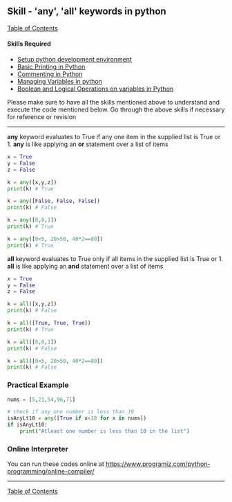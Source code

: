 
## Skill - 'any', 'all' keywords in python
[Table of Contents](https://nagasudhir.blogspot.com/2020/04/taming-python-table-of-contents.html)

#### Skills Required
* [Setup python development environment](https://nagasudhir.blogspot.com/2020/04/setup-python-development-environment_14.html)
* [Basic Printing in Python](https://nagasudhir.blogspot.com/2020/04/basic-printing-in-python.html)
* [Commenting in Python](https://nagasudhir.blogspot.com/2020/04/comments-in-python.html)
* [Managing Variables in python](https://nagasudhir.blogspot.com/2020/04/managing-variables-in-python.html)
* [Boolean and Logical Operations on variables in Python](https://nagasudhir.blogspot.com/2020/04/operations-on-variables-in-python.html)

Please make sure to have all the skills mentioned above to understand and execute the code mentioned below. Go through the above skills if necessary for reference or revision

<hr/>

**any** keyword evaluates to True if any one item in the supplied list is True or 1. 
**any** is like applying an **or** statement over a list of items 
```python
x = True
y = False
z = False

k = any([x,y,z])
print(k) # True

k = any([False, False, False])
print(k) # False

k = any([0,0,1])
print(k) # True

k = any([0<5, 20>50, 40*2==80])
print(k) # True
```

**all** keyword evaluates to True only if all items in the supplied list is True or 1. 
**all** is like applying an **and** statement over a list of items 
```python
x = True
y = False
z = False

k = all([x,y,z]) 
print(k) # False

k = all([True, True, True]) 
print(k) # True

k = all([0,0,1])
print(k) # False

k = all([0<5, 20>50, 40*2==80])
print(k) # False
```

### Practical Example
```python
nums = [5,21,54,96,71]

# check if any one number is less than 10
isAnyLt10 = any([True if x<10 for x in nums])
if isAnyLt10:
	print("Atleast one number is less than 10 in the list")

```

### Online Interpreter
You can run these codes online at https://www.programiz.com/python-programming/online-compiler/

<hr/>

[Table of Contents](https://nagasudhir.blogspot.com/2020/04/taming-python-table-of-contents.html)
<!--stackedit_data:
eyJoaXN0b3J5IjpbLTMxNTk2NTgzMCwtMTkyNTM1NDk0NF19
-->